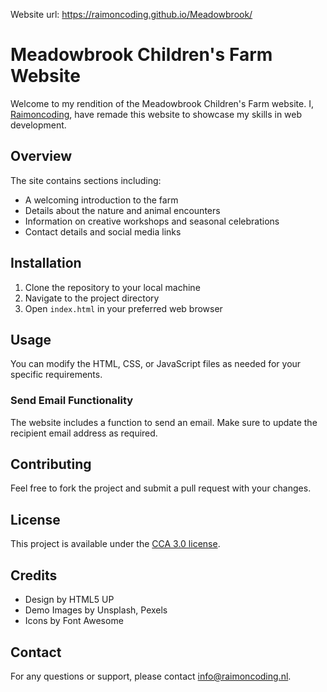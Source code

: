 Website url: https://raimoncoding.github.io/Meadowbrook/

# Meadowbrook Children's Farm Website

Welcome to my rendition of the Meadowbrook Children's Farm website. I, [Raimoncoding](http://raimoncoding.com), have remade this website to showcase my skills in web development.


## Overview

The site contains sections including:
- A welcoming introduction to the farm
- Details about the nature and animal encounters
- Information on creative workshops and seasonal celebrations
- Contact details and social media links

## Installation

1. Clone the repository to your local machine
2. Navigate to the project directory
3. Open `index.html` in your preferred web browser

## Usage

You can modify the HTML, CSS, or JavaScript files as needed for your specific requirements.

### Send Email Functionality

The website includes a function to send an email. Make sure to update the recipient email address as required.

## Contributing

Feel free to fork the project and submit a pull request with your changes.

## License

This project is available under the [CCA 3.0 license](https://html5up.net/license).

## Credits

- Design by HTML5 UP
- Demo Images by Unsplash, Pexels
- Icons by Font Awesome

## Contact

For any questions or support, please contact info@raimoncoding.nl.
